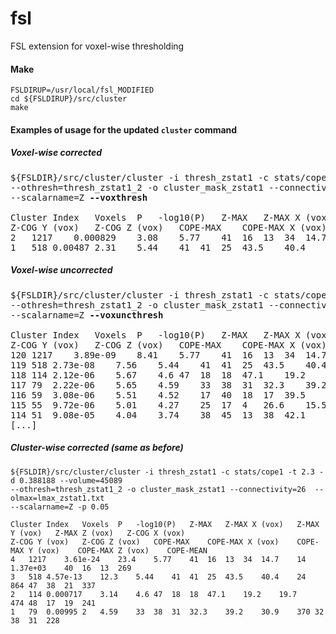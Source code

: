 # fsl
FSL extension for voxel-wise thresholding

#### Make
```
FSLDIRUP=/usr/local/fsl_MODIFIED
cd ${FSLDIRUP}/src/cluster
make
```

#### Examples of usage for the updated `cluster` command
##### Voxel-wise corrected
<pre>
${FSLDIR}/src/cluster/cluster -i thresh_zstat1 -c stats/cope1 -t 14.5 -d 0.388188 --volume=45089 
--othresh=thresh_zstat1_2 -o cluster_mask_zstat1 --connectivity=26 --olmax=lmax_zstat1.txt 
--scalarname=Z <b>--voxthresh</b>

Cluster Index   Voxels  P   -log10(P)   Z-MAX   Z-MAX X (vox)   Z-MAX Y (vox)   Z-MAX Z (vox)   Z-COG X (vox)   
Z-COG Y (vox)   Z-COG Z (vox)   COPE-MAX    COPE-MAX X (vox)    COPE-MAX Y (vox)    COPE-MAX Z (vox)    COPE-MEAN
2   1217    0.000829    3.08    5.77    41  16  13  34  14.7    14  1.37e+03    40  16  13  269
1   518 0.00487 2.31    5.44    41  41  25  43.5    40.4    24  864 47  38  21  337
</pre>

##### Voxel-wise uncorrected
<pre>
${FSLDIR}/src/cluster/cluster -i thresh_zstat1 -c stats/cope1 -t 2.3 -d 0.388188 --volume=45089 
--othresh=thresh_zstat1_2 -o cluster_mask_zstat1 --connectivity=26 --olmax=lmax_zstat1.txt 
--scalarname=Z <b>--voxuncthresh</b>

Cluster Index	Voxels	P	-log10(P)	Z-MAX	Z-MAX X (vox)	Z-MAX Y (vox)	Z-MAX Z (vox)	Z-COG X (vox)	
Z-COG Y (vox)	Z-COG Z (vox)	COPE-MAX	COPE-MAX X (vox)	COPE-MAX Y (vox)	COPE-MAX Z (vox)	COPE-MEAN
120	1217	3.89e-09	8.41	5.77	41	16	13	34	14.7	14	1.37e+03	40	16	13	269
119	518	2.73e-08	7.56	5.44	41	41	25	43.5	40.4	24	864	47	38	21	337
118	114	2.12e-06	5.67	4.6	47	18	18	47.1	19.2	19.7	474	48	17	19	241
117	79	2.22e-06	5.65	4.59	33	38	31	32.3	39.2	30.9	370	32	38	31	228
116	59	3.08e-06	5.51	4.52	17	40	18	17	39.5	19.2	675	15	38	19	334
115	55	9.72e-06	5.01	4.27	25	17	4	26.6	15.5	4.68	299	25	17	4	200
114	51	9.08e-05	4.04	3.74	38	45	13	38	42.1	13.6	452	37	42	15	245
[...]
</pre>

##### Cluster-wise corrected (same as before)
```
${FSLDIR}/src/cluster/cluster -i thresh_zstat1 -c stats/cope1 -t 2.3 -d 0.388188 --volume=45089 
--othresh=thresh_zstat1_2 -o cluster_mask_zstat1 --connectivity=26  --olmax=lmax_zstat1.txt 
--scalarname=Z -p 0.05

Cluster Index   Voxels  P   -log10(P)   Z-MAX   Z-MAX X (vox)   Z-MAX Y (vox)   Z-MAX Z (vox)   Z-COG X (vox)
Z-COG Y (vox)   Z-COG Z (vox)   COPE-MAX    COPE-MAX X (vox)    COPE-MAX Y (vox)    COPE-MAX Z (vox)    COPE-MEAN
4   1217    3.61e-24    23.4    5.77    41  16  13  34  14.7    14  1.37e+03    40  16  13  269
3   518 4.57e-13    12.3    5.44    41  41  25  43.5    40.4    24  864 47  38  21  337
2   114 0.000717    3.14    4.6 47  18  18  47.1    19.2    19.7    474 48  17  19  241
1   79  0.00995 2   4.59    33  38  31  32.3    39.2    30.9    370 32  38  31  228
```
